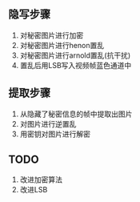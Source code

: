 ## 隐写步骤
1. 对秘密图片进行加密
2. 对秘密图片进行henon置乱
3. 对秘密图片进行arnold置乱(抗干扰)
4. 置乱后用LSB写入视频帧蓝色通道中

## 提取步骤
1. 从隐藏了秘密信息的帧中提取出图片
2. 对图片进行逆置乱
3. 用密钥对图片进行解密

## TODO
1. 改进加密算法
2. 改进LSB